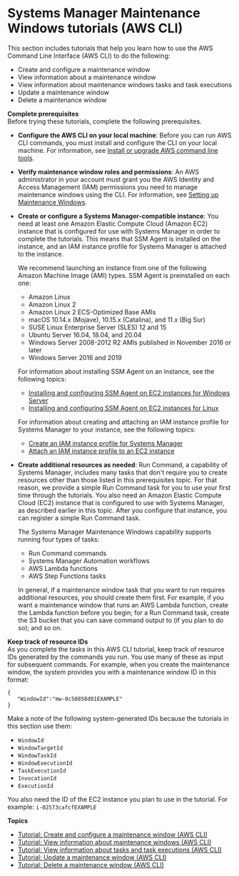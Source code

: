 # Systems Manager Maintenance Windows tutorials \(AWS CLI\)<a name="maintenance-windows-tutorials"></a>

This section includes tutorials that help you learn how to use the AWS Command Line Interface \(AWS CLI\) to do the following:
+ Create and configure a maintenance window
+ View information about a maintenance window
+ View information about maintenance windows tasks and task executions
+ Update a maintenance window
+ Delete a maintenance window

**Complete prerequisites**  
Before trying these tutorials, complete the following prerequisites\.
+ **Configure the AWS CLI on your local machine**: Before you can run AWS CLI commands, you must install and configure the CLI on your local machine\. For information, see [Install or upgrade AWS command line tools](getting-started-cli.md)\.
+ **Verify maintenance window roles and permissions**: An AWS administrator in your account must grant you the AWS Identity and Access Management \(IAM\) permissions you need to manage maintenance windows using the CLI\. For information, see [Setting up Maintenance Windows](sysman-maintenance-permissions.md)\.
+ **Create or configure a Systems Manager\-compatible instance**: You need at least one Amazon Elastic Compute Cloud \(Amazon EC2\) instance that is configured for use with Systems Manager in order to complete the tutorials\. This means that SSM Agent is installed on the instance, and an IAM instance profile for Systems Manager is attached to the instance\. 

  We recommend launching an instance from one of the following Amazon Machine Image \(AMI\) types\. SSM Agent is preinstalled on each one:
  + Amazon Linux
  + Amazon Linux 2
  + Amazon Linux 2 ECS\-Optimized Base AMIs
  + macOS 10\.14\.x \(Mojave\), 10\.15\.x \(Catalina\), and 11\.x \(Big Sur\)
  + SUSE Linux Enterprise Server \(SLES\) 12 and 15
  + Ubuntu Server 16\.04, 18\.04, and 20\.04  
  + Windows Server 2008\-2012 R2 AMIs published in November 2016 or later
  + Windows Server 2016 and 2019

  For information about installing SSM Agent on an instance, see the following topics:
  + [Installing and configuring SSM Agent on EC2 instances for Windows Server](sysman-install-ssm-win.md)
  + [Installing and configuring SSM Agent on EC2 instances for Linux](sysman-install-ssm-agent.md)

  For information about creating and attaching an IAM instance profile for Systems Manager to your instance, see the following topics:
  + [Create an IAM instance profile for Systems Manager](setup-instance-profile.md)
  + [Attach an IAM instance profile to an EC2 instance](setup-launch-managed-instance.md)
+ **Create additional resources as needed**: Run Command, a capability of Systems Manager, includes many tasks that don't require you to create resources other than those listed in this prerequisites topic\. For that reason, we provide a simple Run Command task for you to use your first time through the tutorials\. You also need an Amazon Elastic Compute Cloud \(EC2\) instance that is configured to use with Systems Manager, as described earlier in this topic\. After you configure that instance, you can register a simple Run Command task\. 

  The Systems Manager Maintenance Windows capability supports running four types of tasks: 
  + Run Command commands
  + Systems Manager Automation workflows
  + AWS Lambda functions
  + AWS Step Functions tasks

  In general, if a maintenance window task that you want to run requires additional resources, you should create them first\. For example, if you want a maintenance window that runs an AWS Lambda function, create the Lambda function before you begin; for a Run Command task, create the S3 bucket that you can save command output to \(if you plan to do so\); and so on\.

**Keep track of resource IDs**  
As you complete the tasks in this AWS CLI tutorial, keep track of resource IDs generated by the commands you run\. You use many of these as input for subsequent commands\. For example, when you create the maintenance window, the system provides you with a maintenance window ID in this format:

```
{
   "WindowId":"mw-0c50858d01EXAMPLE"
}
```

Make a note of the following system\-generated IDs because the tutorials in this section use them:
+ `WindowId`
+ `WindowTargetId`
+ `WindowTaskId`
+ `WindowExecutionId`
+ `TaskExecutionId`
+ `InvocationId`
+ `ExecutionId`

You also need the ID of the EC2 instance you plan to use in the tutorial\. For example: `i-02573cafcfEXAMPLE`

**Topics**
+ [Tutorial: Create and configure a maintenance window \(AWS CLI\)](maintenance-windows-cli-tutorials-create.md)
+ [Tutorial: View information about maintenance windows \(AWS CLI\)](maintenance-windows-cli-tutorials-describe.md)
+ [Tutorial: View information about tasks and task executions \(AWS CLI\)](mw-cli-tutorial-task-info.md)
+ [Tutorial: Update a maintenance window \(AWS CLI\)](maintenance-windows-cli-tutorials-update.md)
+ [Tutorial: Delete a maintenance window \(AWS CLI\)](mw-cli-tutorial-delete-mw.md)